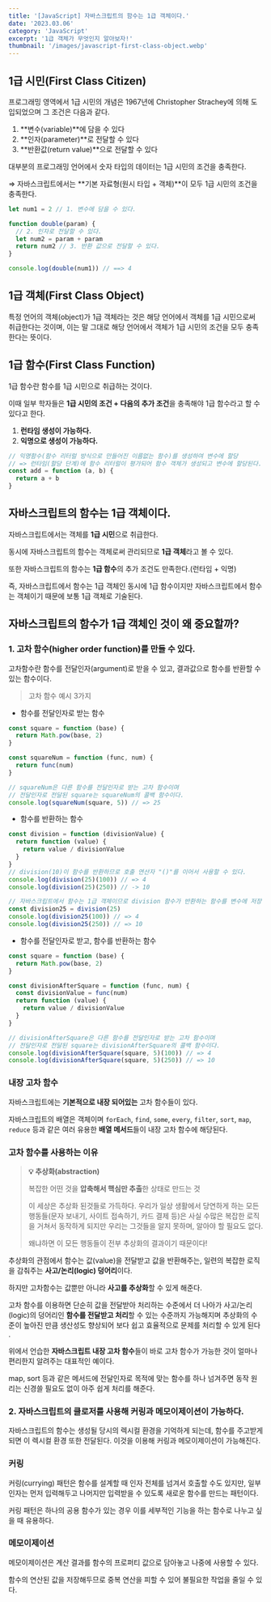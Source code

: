 ```yaml
---
title: '[JavaScript] 자바스크립트의 함수는 1급 객체이다.'
date: '2023.03.06'
category: 'JavaScript'
excerpt: '1급 객체가 무엇인지 알아보자!'
thumbnail: '/images/javascript-first-class-object.webp'
---
```


## 1급 시민(First Class Citizen)

프로그래밍 영역에서 1급 시민의 개념은 1967년에 Christopher Strachey에 의해 도입되었으며 그 조건은 다음과 같다.

1. **변수\(variable\)**에 담을 수 있다
2. **인자\(parameter\)**로 전달할 수 있다
3. **반환값\(return value\)**으로 전달할 수 있다

대부분의 프로그래밍 언어에서 숫자 타입의 데이터는 1급 시민의 조건을 충족한다.

⇒ 자바스크립트에서는 **기본 자료형\(원시 타입 + 객체\)**이 모두 1급 시민의 조건을 충족한다.

```jsx
let num1 = 2 // 1. 변수에 담을 수 있다.

function double(param) {
  // 2. 인자로 전달할 수 있다.
  let num2 = param + param
  return num2 // 3. 반환 값으로 전달할 수 있다.
}

console.log(double(num1)) // ==> 4
```

## 1급 객체(First Class Object)

특정 언어의 객체(object)가 1급 객체라는 것은 해당 언어에서 객체를 1급 시민으로써 취급한다는 것이며,
이는 말 그대로 해당 언어에서 객체가 1급 시민의 조건을 모두 충족한다는 뜻이다.

## 1급 함수(First Class Function)

1급 함수란 함수를 1급 시민으로 취급하는 것이다.

이때 일부 학자들은 **1급 시민의 조건 + 다음의 추가 조건**을 충족해야 1급 함수라고 할 수 있다고 한다.

1. **런타임 생성이 가능하다.**
2. **익명으로 생성이 가능하다.**

```jsx
// 익명함수(함수 리터럴 방식으로 만들어진 이름없는 함수)를 생성하여 변수에 할당
// => 런타임(할당 단계)에 함수 리터럴이 평가되어 함수 객체가 생성되고 변수에 할당된다.
const add = function (a, b) {
  return a + b
}
```

## 자바스크립트의 함수는 1급 객체이다.

자바스크립트에서는 객체를 **1급 시민**으로 취급한다.

동시에 자바스크립트의 함수는 객체로써 관리되므로 **1급 객체**라고 볼 수 있다.

또한 자바스크립트의 함수는 **1급 함수**의 추가 조건도 만족한다.(런타임 + 익명)

즉, 자바스크립트에서 함수는 1급 객체인 동시에 1급 함수이지만
자바스크립트에서 함수는 객체이기 때문에 보통 1급 객체로 기술된다.

## 자바스크립트의 함수가 1급 객체인 것이 왜 중요할까?

### 1. 고차 함수(higher order function)를 만들 수 있다.

고차함수란 함수를 전달인자(argument)로 받을 수 있고, 결과값으로 함수를 반환할 수 있는 함수이다.

> 고차 함수 예시 3가지

- 함수를 전달인자로 받는 함수

```jsx
const square = function (base) {
  return Math.pow(base, 2)
}

const squareNum = function (func, num) {
  return func(num)
}

// squareNum은 다른 함수를 전달인자로 받는 고차 함수이며
// 전달인자로 전달된 square는 squareNum의 콜백 함수이다.
console.log(squareNum(square, 5)) // => 25
```

- 함수를 반환하는 함수

```jsx
const division = function (divisionValue) {
  return function (value) {
    return value / divisionValue
  }
}
// division(10)이 함수를 반환하므로 호출 연산자 "()"를 이어서 사용할 수 있다.
console.log(division(25)(100)) // => 4
console.log(division(25)(250)) // -> 10

// 자바스크립트에서 함수는 1급 객체이므로 division 함수가 반환하는 함수를 변수에 저장 가능
const division25 = division(25)
console.log(division25(100)) // => 4
console.log(division25(250)) // => 10
```

- 함수를 전달인자로 받고, 함수를 반환하는 함수

```jsx
const square = function (base) {
  return Math.pow(base, 2)
}

const divisionAfterSquare = function (func, num) {
  const divisionValue = func(num)
  return function (value) {
    return value / divisionValue
  }
}

// divisionAfterSquare은 다른 함수를 전달인자로 받는 고차 함수이며
// 전달인자로 전달된 square는 divisionAfterSquare의 콜백 함수이다.
console.log(divisionAfterSquare(square, 5)(100)) // => 4
console.log(divisionAfterSquare(square, 5)(250)) // => 10
```

### 내장 고차 함수

자바스크립트에는 **기본적으로 내장 되어있는** 고차 함수들이 있다.

자바스크립트의 배열은 객체이며 `forEach`, `find`, `some`, `every`, `filter`, `sort`, `map`, `reduce` 등과 같은 여러 유용한 **배열 메서드**들이 내장 고차 함수에 해당된다.

### 고차 함수를 사용하는 이유

> **💡 추상화(abstraction)**
>
> 복잡한 어떤 것을 **압축해서 핵심만 추출**한 상태로 만드는 것
>
> 이 세상은 추상화 된것들로 가득하다.
> 우리가 일상 생활에서 당연하게 하는 모든 행동들(문자 보내기, 사이트 접속하기, 카드 결제 등)은 사실 수많은 복잡한 로직을 거쳐서 동작하게 되지만 우리는 그것들을 알지 못하며, 알아야 할 필요도 없다.
>
> 왜냐하면 이 모든 행동들이 전부 추상화의 결과이기 때문이다!

추상화의 관점에서 함수는 값(value)을 전달받고 값을 반환해주는, 일련의 복잡한 로직을 감춰주는 **사고/논리(logic) 덩어리**이다.

하지만 고차함수는 값뿐만 아니라 **사고를 추상화**할 수 있게 해준다.

고차 함수를 이용하면 단순히 값을 전달받아 처리하는 수준에서 더 나아가
사고/논리(logic)의 덩어리인 **함수를 전달받고 처리**할 수 있는 수준까지 가능해지며 추상화의 수준이 높아진 만큼 생산성도 향상되어 보다 쉽고 효율적으로 문제를 처리할 수 있게 된다 .

위에서 언습한 **자바스크립트 내장 고차 함수**들이 바로 고차 함수가 가능한 것이 얼마나 편리한지 알려주는 대표적인 예이다.

map, sort 등과 같은 메서드에 전달인자로 목적에 맞는 함수를 하나 넘겨주면 동작 원리는 신경쓸 필요도 없이 아주 쉽게 처리를 해준다.

### 2. 자바스크립트의 클로저를 사용해 커링과 메모이제이션이 가능하다.

자바스크립트의 함수는 생성될 당시의 렉시컬 환경을 기억하게 되는데, 함수를 주고받게 되면 이 렉시컬 환경 또한 전달된다. 이것을 이용해 커링과 메모이제이션이 가능해진다.

### 커링

커링(currying) 패턴은 함수를 설계할 때 인자 전체를 넘겨서 호출할 수도 있지만, 일부 인자는 먼저 입력해두고 나머지만 입력받을 수 있도록 새로운 함수를 만드는 패턴이다.

커링 패턴은 하나의 공용 함수가 있는 경우 이를 세부적인 기능을 하는 함수로 나누고 싶을 때 유용하다.

### 메모이제이션

메모이제이션은 계산 결과를 함수의 프로퍼티 값으로 담아놓고 나중에 사용할 수 있다.

함수의 연산된 값을 저장해두므로 중복 연산을 피할 수 있어 불필요한 작업을 줄일 수 있다.
